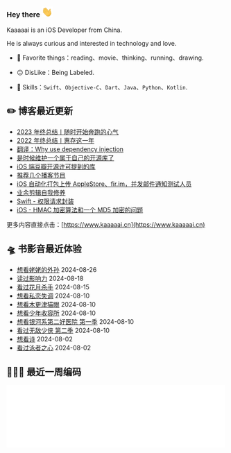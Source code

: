 ### Hey there <img src="https://raw.githubusercontent.com/kaaaaai/kaaaaai/master/images/hvRJCLFzcasrR4ia7z.gif" width="25px">

Kaaaaai is an iOS Developer from China.

He is always curious and interested in technology and love.

- 🕺 Favorite things：reading、movie、thinking、running、drawing.

- 😑 DisLike：Being Labeled.

- 🧰 Skills：`Swift`、`Objective-C`、`Dart`、`Java`、`Python`、`Kotlin`.

<!-- [![Kaaaaai](https://github-readme-stats.vercel.app/api/top-langs/?username=kaaaaai&layout=compact)](https://kaaaaai.cn/) -->

## ✏️ 博客最近更新

<!-- blog starts -->
- [2023 年终总结丨随时开始奔跑的心气](https://www.kaaaaai.cn/2024-year-end-review.html)
- [2022 年终总结丨惠存这一年](https://www.kaaaaai.cn/2023-year-end-review.html)
- [翻译：Why use dependency injection](https://www.kaaaaai.cn/translation-why-use-dependency-injection.html)
- [是时候维护一个属于自己的开源库了](https://www.kaaaaai.cn/its-time-to-build-an-open-source-library.html)
- [iOS 端豆瓣开源许可提到的库](https://www.kaaaaai.cn/ios-douban-open-source-license-mentioned-in-the-library.html)
- [推荐几个播客节目](https://www.kaaaaai.cn/recommend-a-few-podcasts.html)
- [iOS 自动化打包上传 AppleStore、fir.im，并发邮件通知测试人员](https://www.kaaaaai.cn/ios-automated-packaging-complicated-by-mail.html)
- [业余剪辑自我修养](https://www.kaaaaai.cn/amateur-clipsself-improvement.html)
- [Swift - 权限请求封装](https://www.kaaaaai.cn/swift-permission-request-tools.html)
- [iOS - HMAC 加密算法和一个 MD5 加密的问题](https://www.kaaaaai.cn/ios-hmac-encryption-and-an-md5-problem.html)
<!-- blog ends -->

更多内容直接点击：[https://www.kaaaaai.cn](https://www.kaaaaai.cn)

## 🛸 书影音最近体验

<!-- douban starts -->
- [想看姥姥的外孙](http://movie.douban.com/subject/36328210/) 2024-08-26
- [读过影响力](https://book.douban.com/subject/35637771/) 2024-08-18
- [看过花月杀手](http://movie.douban.com/subject/26745332/) 2024-08-15
- [想看私恋失调](http://movie.douban.com/subject/1300211/) 2024-08-10
- [想看木更津猫眼](http://movie.douban.com/subject/1465676/) 2024-08-10
- [想看少年收容所](http://movie.douban.com/subject/20470260/) 2024-08-10
- [想看银河系第二好医院 第一季](http://movie.douban.com/subject/36580500/) 2024-08-10
- [看过无敌少侠 第二季](http://movie.douban.com/subject/35545737/) 2024-08-10
- [想看诗](http://movie.douban.com/subject/35641752/) 2024-08-02
- [看过泳者之心](http://movie.douban.com/subject/26656728/) 2024-08-02
<!-- douban ends -->


## 👨🏻‍💻 最近一周编码

![light](https://raw.githubusercontent.com/kaaaaai/kaaaaai/master/images/wakatime_weekly_language_stats.svg#gh-light-mode-only)

<!-- code_time starts -->

<!-- code_time ends -->

<!--
**kaaaaai/kaaaaai** is a ✨ _special_ ✨ repository because its `README.md` (this file) appears on your GitHub profile.
![Kaaaaai's github stats](https://github-readme-stats.vercel.app/api?use

<img align="right" src="https://github.com/kaaaaai/kaaaaai/blob/master/giphy.gif" alt="Illustration of Kaya speaking at a conference with coding bubbles in background" width=400px height=566px/>

Here are some ideas to get you started:

- 🔭 I’m currently working on ...
- 🌱 I’m currently learning ...
- 👯 I’m looking to collaborate on ...
- 🤔 I’m looking for help with ...
- 💬 Ask me about ...
- 📫 How to reach me: ...
- 😄 Pronouns: ...
- ⚡ Fun fact: ...
-->
